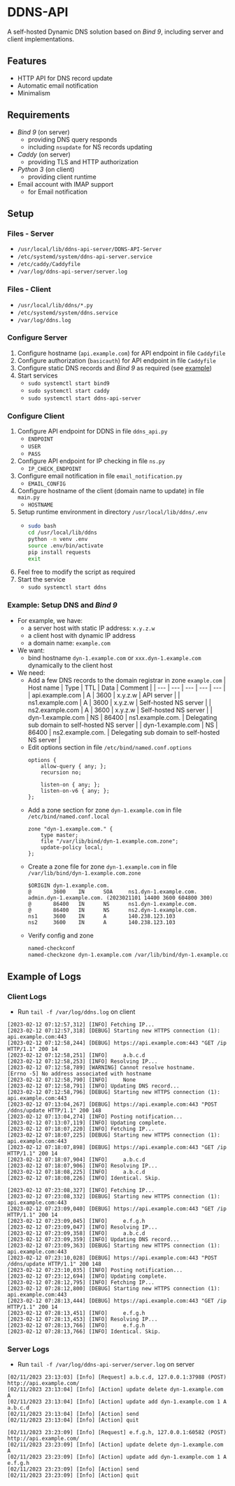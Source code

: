 # DDNS-API

A self-hosted Dynamic DNS solution based on *Bind 9*, including server and client implementations.

## Features

- HTTP API for DNS record update
- Automatic email notification
- Minimalism

## Requirements

- *Bind 9* (on server)
  - providing DNS query responds
  - including `nsupdate` for NS records updating
- *Caddy* (on server)
  - providing TLS and HTTP authorization
- *Python 3* (on client)
  - providing client runtime
- Email account with IMAP support
  - for Email notification

## Setup

### Files - Server

- `/usr/local/lib/ddns-api-server/DDNS-API-Server`
- `/etc/systemd/system/ddns-api-server.service`
- `/etc/caddy/Caddyfile`
- `/var/log/ddns-api-server/server.log`

### Files - Client

- `/usr/local/lib/ddns/*.py`
- `/etc/systemd/system/ddns.service`
- `/var/log/ddns.log`

### Configure Server

1. Configure hostname (`api.example.com`) for API endpoint in file `Caddyfile`
2. Configure authorization (`basicauth`) for API endpoint in file `Caddyfile`
3. Configure static DNS records and *Bind 9* as required (see [example](#example-setup-dns-and-bind-9))
4. Start services
   - `sudo systemctl start bind9`
   - `sudo systemctl start caddy`
   - `sudo systemctl start ddns-api-server`

### Configure Client

1. Configure API endpoint for DDNS in file `ddns_api.py`
   - `ENDPOINT`
   - `USER`
   - `PASS`
2. Configure API endpoint for IP checking in file `ns.py`
   - `IP_CHECK_ENDPOINT`
3. Configure email notification in file `email_notification.py`
   - `EMAIL_CONFIG`
4. Configure hostname of the client (domain name to update) in file `main.py`
   - `HOSTNAME`
5. Setup runtime environment in directory `/usr/local/lib/ddns/.env`
   - ```sh
     sudo bash
     cd /usr/local/lib/ddns
     python -m venv .env
     source .env/bin/activate
     pip install requests
     exit
     ```
6. Feel free to modify the script as required
7. Start the service
   - `sudo systemctl start ddns`

### Example: Setup DNS and *Bind 9*

- For example, we have:
  - a server host with static IP address: `x.y.z.w`
  - a client host with dynamic IP address
  - a domain name: `example.com`
- We want:
  - bind hostname `dyn-1.example.com` or `xxx.dyn-1.example.com` dynamically to the client host
- We need:
  - Add a few DNS records to the domain registrar in zone `example.com`
    | Host name | Type | TTL | Data | Comment |
    | --- | --- | --- | --- | --- |
    | api.example.com | A | 3600 | x.y.z.w | API server |
    | ns1.example.com | A | 3600 | x.y.z.w | Self-hosted NS server |
    | ns2.example.com | A | 3600 | x.y.z.w | Self-hosted NS server |
    | dyn-1.example.com | NS | 86400 | ns1.example.com. | Delegating sub domain to self-hosted NS server |
    | dyn-1.example.com | NS | 86400 | ns2.example.com. | Delegating sub domain to self-hosted NS server |
  - Edit options section in file `/etc/bind/named.conf.options`
    ```
    options {
    	allow-query { any; };
    	recursion no;

    	listen-on { any; };
    	listen-on-v6 { any; };
    };
    ```
  - Add a zone section for zone `dyn-1.example.com` in file `/etc/bind/named.conf.local`
    ```
    zone "dyn-1.example.com." {
    	type master;
    	file "/var/lib/bind/dyn-1.example.com.zone";
    	update-policy local;
    };
    ```
  - Create a zone file for zone `dyn-1.example.com` in file `/var/lib/bind/dyn-1.example.com.zone`
    ```
    $ORIGIN dyn-1.example.com.
    @       3600    IN      SOA     ns1.dyn-1.example.com. admin.dyn-1.example.com. (2023021101 14400 3600 604800 300)
    @       86400   IN      NS      ns1.dyn-1.example.com.
    @       86400   IN      NS      ns2.dyn-1.example.com.
    ns1     3600    IN      A       140.238.123.103
    ns2     3600    IN      A       140.238.123.103
    ```
  - Verify config and zone
    ```sh
    named-checkconf
    named-checkzone dyn-1.example.com /var/lib/bind/dyn-1.example.com.zone
    ```

## Example of Logs

### Client Logs

- Run `tail -f /var/log/ddns.log` on client

```
[2023-02-12 07:12:57,312] [INFO] Fetching IP...
[2023-02-12 07:12:57,318] [DEBUG] Starting new HTTPS connection (1): api.example.com:443
[2023-02-12 07:12:58,244] [DEBUG] https://api.example.com:443 "GET /ip HTTP/1.1" 200 14
[2023-02-12 07:12:58,251] [INFO]     a.b.c.d
[2023-02-12 07:12:58,253] [INFO] Resolving IP...
[2023-02-12 07:12:58,789] [WARNING] Cannot resolve hostname.
[Errno -5] No address associated with hostname
[2023-02-12 07:12:58,790] [INFO]     None
[2023-02-12 07:12:58,791] [INFO] Updating DNS record...
[2023-02-12 07:12:58,796] [DEBUG] Starting new HTTPS connection (1): api.example.com:443
[2023-02-12 07:13:04,267] [DEBUG] https://api.example.com:443 "POST /ddns/update HTTP/1.1" 200 148
[2023-02-12 07:13:04,274] [INFO] Posting notification...
[2023-02-12 07:13:07,119] [INFO] Updating complete.
[2023-02-12 07:18:07,220] [INFO] Fetching IP...
[2023-02-12 07:18:07,225] [DEBUG] Starting new HTTPS connection (1): api.example.com:443
[2023-02-12 07:18:07,898] [DEBUG] https://api.example.com:443 "GET /ip HTTP/1.1" 200 14
[2023-02-12 07:18:07,904] [INFO]     a.b.c.d
[2023-02-12 07:18:07,906] [INFO] Resolving IP...
[2023-02-12 07:18:08,225] [INFO]     a.b.c.d
[2023-02-12 07:18:08,226] [INFO] Identical. Skip.
```

```
[2023-02-12 07:23:08,327] [INFO] Fetching IP...
[2023-02-12 07:23:08,332] [DEBUG] Starting new HTTPS connection (1): api.example.com:443
[2023-02-12 07:23:09,040] [DEBUG] https://api.example.com:443 "GET /ip HTTP/1.1" 200 14
[2023-02-12 07:23:09,045] [INFO]     e.f.g.h
[2023-02-12 07:23:09,047] [INFO] Resolving IP...
[2023-02-12 07:23:09,358] [INFO]     a.b.c.d
[2023-02-12 07:23:09,359] [INFO] Updating DNS record...
[2023-02-12 07:23:09,363] [DEBUG] Starting new HTTPS connection (1): api.example.com:443
[2023-02-12 07:23:10,028] [DEBUG] https://api.example.com:443 "POST /ddns/update HTTP/1.1" 200 148
[2023-02-12 07:23:10,035] [INFO] Posting notification...
[2023-02-12 07:23:12,694] [INFO] Updating complete.
[2023-02-12 07:28:12,795] [INFO] Fetching IP...
[2023-02-12 07:28:12,800] [DEBUG] Starting new HTTPS connection (1): api.example.com:443
[2023-02-12 07:28:13,444] [DEBUG] https://api.example.com:443 "GET /ip HTTP/1.1" 200 14
[2023-02-12 07:28:13,451] [INFO]     e.f.g.h
[2023-02-12 07:28:13,453] [INFO] Resolving IP...
[2023-02-12 07:28:13,766] [INFO]     e.f.g.h
[2023-02-12 07:28:13,766] [INFO] Identical. Skip.
```

### Server Logs

- Run `tail -f /var/log/ddns-api-server/server.log` on server

```
[02/11/2023 23:13:03] [Info] [Request] a.b.c.d, 127.0.0.1:37988 (POST) http://api.example.com/
[02/11/2023 23:13:04] [Info] [Action] update delete dyn-1.example.com A
[02/11/2023 23:13:04] [Info] [Action] update add dyn-1.example.com 1 A a.b.c.d
[02/11/2023 23:13:04] [Info] [Action] send
[02/11/2023 23:13:04] [Info] [Action] quit
```

```
[02/11/2023 23:23:09] [Info] [Request] e.f.g.h, 127.0.0.1:60582 (POST) http://api.example.com/
[02/11/2023 23:23:09] [Info] [Action] update delete dyn-1.example.com A
[02/11/2023 23:23:09] [Info] [Action] update add dyn-1.example.com 1 A e.f.g.h
[02/11/2023 23:23:09] [Info] [Action] send
[02/11/2023 23:23:09] [Info] [Action] quit
```

